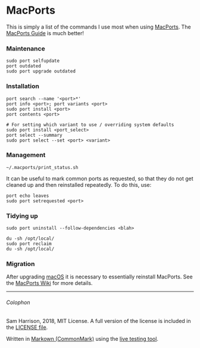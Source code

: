 # MacPorts

This is simply a list of the commands I use most when using
[MacPorts](https://www.macports.org/).
The [MacPorts Guide](https://guide.macports.org/#using.port) is much better!

### Maintenance
```
sudo port selfupdate
port outdated
sudo port upgrade outdated
```

### Installation
```
port search --name '<port>*'
port info <port>; port variants <port>
sudo port install <port>
port contents <port>

# For setting which variant to use / overriding system defaults
sudo port install <port_select>
port select --summary
sudo port select --set <port> <variant>
```

### Management
```
~/.macports/print_status.sh
```
It can be useful to mark common ports as requested, so that they do not
get cleaned up and then reinstalled repeatedly. To do this, use:
```
port echo leaves
sudo port setrequested <port>
```

### Tidying up
```
sudo port uninstall --follow-dependencies <blah>
```
```
du -sh /opt/local/
sudo port reclaim
du -sh /opt/local/
```

### Migration
After upgrading [macOS](https://www.apple.com/macos) it is necessary to
essentially reinstall MacPorts.
See the [MacPorts Wiki](https://trac.macports.org/wiki/Migration) for
more details.

--------------------

###### Colophon
Sam Harrison, 2018, MIT License.
A full version of the license is included in the [LICENSE file](../LICENSE).

Written in [Markown (CommonMark)](http://commonmark.org/) using the
[live testing tool](http://try.commonmark.org/).
